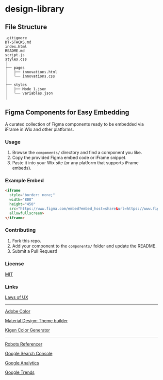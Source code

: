# design-library

## File Structure

```
.gitignore
DT-STACKS.md
index.html
README.md
script.js
styles.css
│
├── pages
│   ├── innovations.html
│   └── innovations.css
│   
├── styles
│   ├── Mode 1.json
│   └── variables.json
│   
```

## Figma Components for Easy Embedding

A curated collection of Figma components ready to be embedded via iFrame in Wix and other platforms.

### Usage

1. Browse the `components/` directory and find a component you like.
2. Copy the provided Figma embed code or iFrame snippet.
3. Paste it into your Wix site (or any platform that supports iFrame embeds).

### Example Embed

```html
<iframe
  style="border: none;"
  width="800"
  height="450"
  src="https://www.figma.com/embed?embed_host=share&url=https://www.figma.com/file/your-file-id/your-component"
  allowfullscreen>
</iframe>
```

### Contributing

1. Fork this repo.
2. Add your component to the `components/` folder and update the README.
3. Submit a Pull Request!

### License

[MIT](LICENSE)

### Links

[Laws of UX](https://lawsofux.com)

---

[Adobe Color](https://color.adobe.com/create/color-wheel)

[Material Design: Theme builder](http://material-foundation.github.io/material-theme-builder/?primary=%23033C5A&tertiary=%23AA9868&custom%3Ablue=%230190DB&custom%3Ayellow=%23FFC72C&colorMatch=false)

[Kigen Color Generator](https://kigen.design/color)

---

[Robots Referencer](https://developers.google.com/search/blog/2025/03/robotstxt-flexible-way-to-control?hl=en)

[Google Search Console](https://search.google.com)

[Google Analytics](https://analytics.google.com)

[Google Trends](https://trends.google.com)